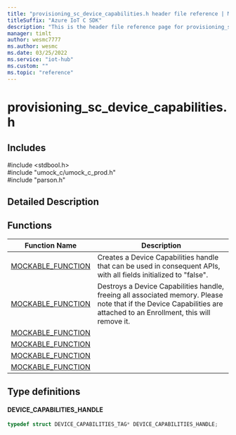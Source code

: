 ```yaml
---                             
title: "provisioning_sc_device_capabilities.h header file reference | Microsoft Docs" 
titleSuffix: "Azure IoT C SDK"            
description: "This is the header file reference page for provisioning_sc_device_capabilities.h in the Azure IoT C SDK. This SDK is used with Azure IoT Hub and Azure IoT Hub Device Provisioning Service"            
manager: timlt                 
author: wesmc7777              
ms.author: wesmc               
ms.date: 03/25/2022                    
ms.service: "iot-hub"             
ms.custom: ""                
ms.topic: "reference"        
---                            
```


# provisioning_sc_device_capabilities.h 

## Includes

\#include <stdbool.h>  
\#include "umock_c/umock_c_prod.h"  
\#include "parson.h"  

## Detailed Description

## Functions

Function Name                  | Description                                
--------------------------------|---------------------------------------------
[MOCKABLE_FUNCTION](./provisioning-sc-device-capabilities-h/mockable-function.md)            | Creates a Device Capabilities handle that can be used in consequent APIs, with all fields initialized to "false".
[MOCKABLE_FUNCTION](./provisioning-sc-device-capabilities-h/mockable-function.md)            | Destroys a Device Capabilities handle, freeing all associated memory. Please note that if the Device Capabilities are attached to an Enrollment, this will remove it.
[MOCKABLE_FUNCTION](./provisioning-sc-device-capabilities-h/mockable-function.md)            | 
[MOCKABLE_FUNCTION](./provisioning-sc-device-capabilities-h/mockable-function.md)            | 
[MOCKABLE_FUNCTION](./provisioning-sc-device-capabilities-h/mockable-function.md)            | 
[MOCKABLE_FUNCTION](./provisioning-sc-device-capabilities-h/mockable-function.md)            | 

## Type definitions

#### DEVICE_CAPABILITIES_HANDLE

```C
typedef struct DEVICE_CAPABILITIES_TAG* DEVICE_CAPABILITIES_HANDLE;
```

